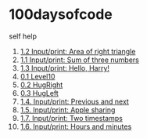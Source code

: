 # 100daysofcode
self help

1) [1.2 Input/print: Area of right triangle](day001.md)
2) [1.1 Input/print: Sum of three numbers](day001a.md)
3) [1.3 Input/print: Hello, Harry!](day001b.md)
4) [0.1 Level10](day002.md)
5) [0.2 HugRight](day003.md)
6) [0.3 HugLeft](day003a.md)
7) [1.4. Input/print: Previous and next](day004.md)
8) [1.5. Input/print: Apple sharing](day005.md)
9) [1.7. Input/print: Two timestamps](day006.md)
10) [1.6. Input/print: Hours and minutes](day006a.md)
